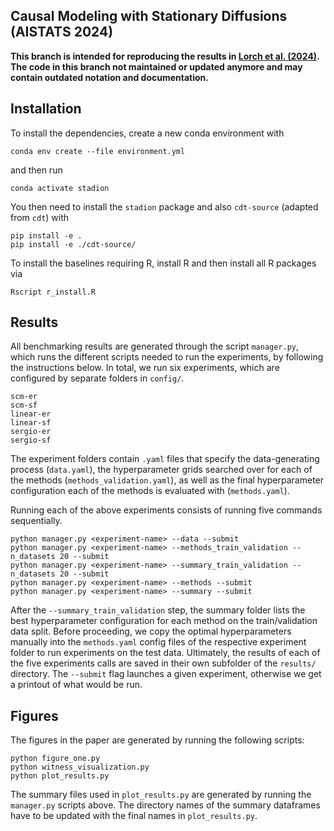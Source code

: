 
## Causal Modeling with Stationary Diffusions (AISTATS 2024)

**This branch is intended for reproducing the results in [Lorch et al. (2024)](https://arxiv.org/abs/2310.17405). 
The code in this branch not maintained or updated anymore and may contain outdated 
notation and documentation.**


## Installation
To install the dependencies, create a new conda environment with
```
conda env create --file environment.yml
```
and then run
```
conda activate stadion
```
You then need to install the `stadion` package and also `cdt-source` (adapted from `cdt`) with
```
pip install -e .
pip install -e ./cdt-source/
```
To install the baselines requiring R, install R and then install all R packages via
``` 
Rscript r_install.R
```


## Results

All benchmarking results are generated through the script `manager.py`, which runs
the different scripts needed to run the experiments, by following the instructions below.
In total, we run six experiments, which are configured by separate folders in `config/`.
```
scm-er
scm-sf
linear-er
linear-sf
sergio-er
sergio-sf
```
The experiment folders contain `.yaml` files that specify the data-generating process (`data.yaml`),
the hyperparameter grids searched over for each of the methods (`methods_validation.yaml`), 
as well as the final hyperparameter configuration each of the methods is evaluated with (`methods.yaml`).

Running each of the above experiments consists of running five commands sequentially.
```
python manager.py <experiment-name> --data --submit
python manager.py <experiment-name> --methods_train_validation --n_datasets 20 --submit
python manager.py <experiment-name> --summary_train_validation --n_datasets 20 --submit
python manager.py <experiment-name> --methods --submit
python manager.py <experiment-name> --summary --submit
```
After the `--summary_train_validation` step, the summary folder lists the best hyperparameter 
configuration for each method on the train/validation data split.
Before proceeding, we copy the optimal hyperparameters manually into the 
`methods.yaml` config files of the respective experiment 
folder to run experiments on the test data.
Ultimately, the results of each of the five experiments calls are saved in their own 
subfolder of the `results/` directory.
The `--submit` flag launches a given experiment, otherwise we get a printout of what would be run.


## Figures 

The figures in the paper are generated by running the following scripts:
```
python figure_one.py
python witness_visualization.py
python plot_results.py
```
The summary files used in `plot_results.py` are generated by running the `manager.py` scripts above.
The directory names of the summary dataframes have to be updated with the final names in `plot_results.py`.

